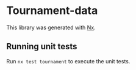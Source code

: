 # Tournament-data

This library was generated with [Nx](https://nx.dev).

## Running unit tests

Run `nx test tournament` to execute the unit tests.
